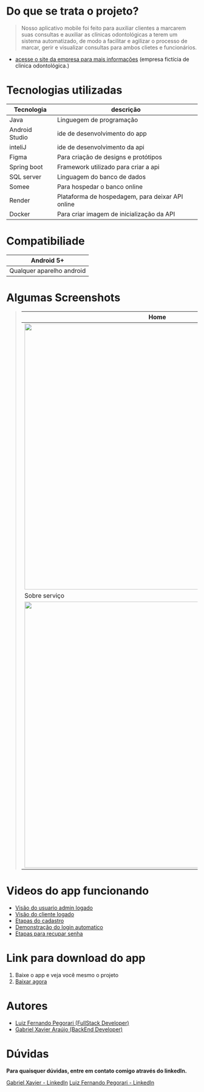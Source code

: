 # Do que se trata o projeto?

> Nosso aplicativo mobile foi feito para auxiliar clientes a marcarem suas consultas e auxiliar as clínicas odontológicas a terem um sistema automatizado, 
de modo a facilitar e agilizar o processo de marcar, gerir e visualizar consultas para ambos clietes e funcionários.

* [acesse o site da empresa para mais informações](https://tcc-mewtwo.onrender.com) (empresa fictícia de clinica odontológica.)

# Tecnologias utilizadas

Tecnologia | descrição
-----------|----------
Java | Linguegem de programação
Android Studio | ide de desenvolvimento do app
inteliJ | ide de desenvolvimento da api
Figma | Para criação de designs e protótipos
Spring boot | Framework utilizado para criar a api
SQL server | Linguagem do banco de dados
Somee | Para hospedar o banco online
Render | Plataforma de hospedagem, para deixar API online
Docker | Para criar imagem de inicialização da API

# Compatibiliade

Android 5+|
--------|
Qualquer aparelho android|

# Algumas Screenshots
> Home | Servicos 
> ------------------|-------------
> <img src="https://user-images.githubusercontent.com/74561722/211220630-acf80ba7-b84a-4b1f-8f39-878810f3fda2.jpg" height="700px"/> | <img src="https://user-images.githubusercontent.com/74561722/211220881-453d37dc-3065-4cf3-aed5-4dd698c11d0e.jpg" height="700px"/> 
> Sobre serviço | Agendamento
> <img src="https://user-images.githubusercontent.com/74561722/211220884-90c94663-a8aa-424e-9e8e-b0d68d332da1.jpg" height="700px"/> | <img src="https://user-images.githubusercontent.com/74561722/211220889-d86b5409-8c3d-4e21-9c92-73ff63d14808.jpg" height="700px"/>



# Videos do app funcionando

* <a href="https://drive.google.com/file/d/1_b-ImC5_Z0FzI_YhOhkIPpCRNUHH4ryU/view?usp=share_link">Visão do usuario admin logado</a>
* <a href="https://drive.google.com/file/d/1_Yc875rPPabt4-i3PY_6Y-9vra_EVDZW/view?usp=share_link">Visão do cliente logado</a>
* <a href="https://drive.google.com/file/d/1_drqLx4NXI0F27C1rRZD0gXlliF8n8Rk/view?usp=share_link">Etapas do cadastro</a>
* <a href="https://drive.google.com/file/d/1_o4Bc5G6slwCBODmEoZElesvLp5Lj-kn/view?usp=share_link">Demonstração do login automatico</a>
* <a href="https://drive.google.com/file/d/1_lx3uvcErI6as895YnPGWdWorPyk3qbq/view?usp=share_link">Etapas para recupar senha</a>

# Link para download do app
1. Baixe o app e veja você mesmo o projeto
2. <a href="https://drive.google.com/file/d/1rtiflkn0tXZ1iLzkAG7Ret7RzuJM1aiG/view?usp=share_link"> Baixar agora</a>

# Autores

* <a href="https://github.com/luizfernandope">Luiz Fernando Pegorari (FullStack Developer)</a>
* <a href="https://github.com/GabrielPw">Gabriel Xavier Araújo (BackEnd Developer)</a>

# Dúvidas
<b>Para quaisquer dúvidas, entre em contato comigo através do linkedIn.</b>
<br>

<a href="linkedin.com/in/gabriel-xavier-a5b762242">Gabriel Xavier - Linkedln</a>
<a href="https://www.linkedin.com/in/luiz-fernando-pegorari-78b853225/">Luiz Fernando Pegorari - Linkedln</a>
